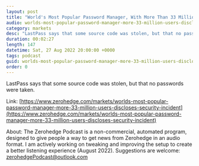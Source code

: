 ```yaml
---
layout: post
title: "World's Most Popular Password Manager, With More Than 33 Million Users, Discloses &quot;Security Incident&quot;"
audio: worlds-most-popular-password-manager-more-33-million-users-discloses-security-incident-0
category: markets
desc: "LastPass says that some source code was stolen, but that no passwords were taken."
duration: 00:02:27
length: 147
datetime: Sat, 27 Aug 2022 20:00:00 +0000
tags: podcast
guid: worlds-most-popular-password-manager-more-33-million-users-discloses-security-incident-0
order: 0
---
```

LastPass says that some source code was stolen, but that no passwords were taken.

Link: [https://www.zerohedge.com/markets/worlds-most-popular-password-manager-more-33-million-users-discloses-security-incident](https://www.zerohedge.com/markets/worlds-most-popular-password-manager-more-33-million-users-discloses-security-incident)

About: The Zerohedge Podcast is a non-commercial, automated program, designed to give people a way to get news from Zerohedge in an audio format.  I am actively working on tweaking and improving the setup to create a better listening experience (August 2022).  Suggestions are welcome: [zerohedgePodcast@outlook.com](mailto:zerohedgePodcast@outlook.com)